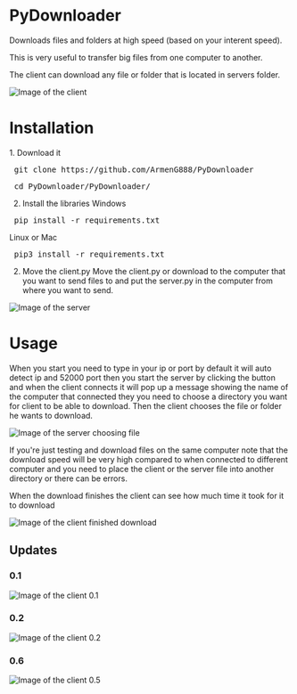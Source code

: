 # PyDownloader
Downloads files and folders at high speed (based on your interent speed).

This is very useful to transfer big files from one computer to another.

The client can download any file or folder that is located in servers folder.

![Image of the client](https://raw.githubusercontent.com/ArmenG888/PyDownloader/main/Screenshots/PyDownloader.PNG)

<h1> Installation </h1>
1. Download it
<pre> git clone https://github.com/ArmenG888/PyDownloader </pre>
<pre> cd PyDownloader/PyDownloader/ </pre>

2. Install the libraries
Windows 
<pre> pip install -r requirements.txt </pre>
Linux or Mac
<pre> pip3 install -r requirements.txt </pre>
2. Move the client.py
Move the client.py or download to the computer that you want to send files to and put the server.py in the computer from where you want to send.

![Image of the server](https://raw.githubusercontent.com/ArmenG888/PyDownloader/main/Screenshots/server_downloader.PNG)

<h1> Usage </h1>

When you start you need to type in your ip or port by default it will auto detect ip and 52000 port then you start the server by clicking the button and when the client connects it will pop up a message showing the name of the computer that connected they you need to choose a directory you want for client to be able to download. Then the client chooses the file or folder he wants to download.

![Image of the server choosing file](https://raw.githubusercontent.com/ArmenG888/PyDownloader/main/Screenshots/Capture.PNG)

If you're just testing and download files on the same computer note that the download speed will be very high compared to when connected to different computer and you need to place the client or the server file into another directory or there can be errors.

When the download finishes the client can see how much time it took for it to download

![Image of the client finished download](https://raw.githubusercontent.com/ArmenG888/PyDownloader/main/Screenshots/PyDownloader_Download_Complete.PNG)

<h2> Updates </h2>
<h3> 0.1 </h3>

![Image of the client 0.1](https://raw.githubusercontent.com/ArmenG888/PyDownloader/main/Screenshots/tk%209_1_2021%204_16_01%20PM%20(2).png)

<h3> 0.2 </h3>

![Image of the client 0.2](https://raw.githubusercontent.com/ArmenG888/PyDownloader/main/Screenshots/Downloader_python3.PNG)

<h3> 0.6 </h3>

![Image of the client 0.5](https://raw.githubusercontent.com/ArmenG888/PyDownloader/main/Screenshots/PyDownloader.PNG)
